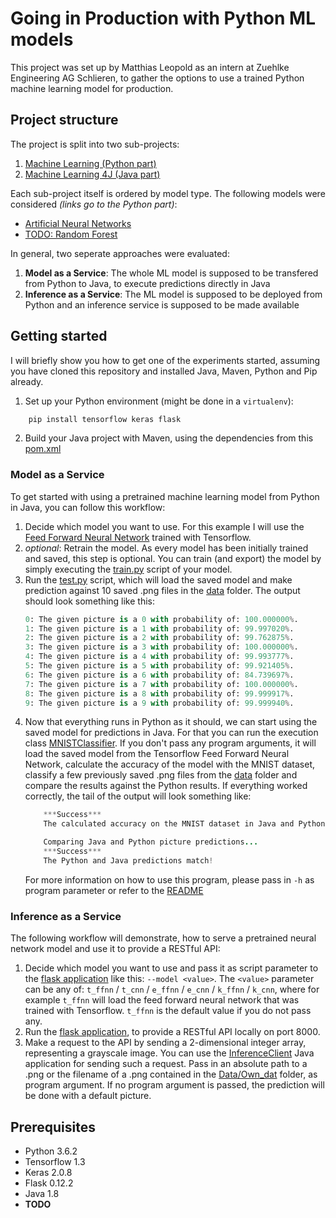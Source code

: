 # Going in Production with Python ML models
This project was set up by Matthias Leopold as an intern at Zuehlke Engineering AG Schlieren, to gather the options to use a trained Python machine learning model for production.

## Project structure
The project is split into two sub-projects: 
1. [Machine Learning (Python part)](https://github.com/Matleo/MLPython2Java/tree/develop/Maschine%20Learning)
2. [Machine Learning 4J (Java part)](https://github.com/Matleo/MLPython2Java/tree/develop/MaschineLearning4J)

Each sub-project itself is ordered by model type. The following models were considered *(links go to the Python part)*:
* [Artificial Neural Networks](https://github.com/Matleo/MLPython2Java/tree/develop/Maschine%20Learning/NeuralNetwork)
* [TODO: Random Forest]()

In general, two seperate approaches were evaluated:
1. **Model as a Service**: The whole ML model is supposed to be transfered from Python to Java, to execute predictions directly in Java
2. **Inference as a Service**: The ML model is supposed to be deployed from Python and an inference service is supposed to be made available

## Getting started
I will briefly show you how to get one of the experiments started, assuming you have cloned this repository and installed Java, Maven, Python and Pip already.
1. Set up your Python environment (might be done in a `virtualenv`): 
```bash
	pip install tensorflow keras flask
```
2. Build your Java project with Maven, using the dependencies from this [pom.xml](https://github.com/Matleo/MLPython2Java/blob/develop/MaschineLearning4J/pom.xml)

### Model as a Service
To get started with using a pretrained machine learning model from Python in Java, you can follow this workflow:
1. Decide which model you want to use. For this example I will use the [Feed Forward Neural Network](https://github.com/Matleo/MLPython2Java/tree/develop/Maschine%20Learning/NeuralNetwork/Tensorflow/MNISTClassifier/Feed%20Forward%20NN/SavedModel) trained with Tensorflow.
2. *optional*: Retrain the model. As every model has been initially trained and saved, this step is optional. You can train (and export) the model by simply executing the [train.py](https://github.com/Matleo/MLPython2Java/blob/develop/Maschine%20Learning/NeuralNetwork/Tensorflow/MNISTClassifier/Feed%20Forward%20NN/SavedModel/train.py) script of your model. 
3. Run the [test.py](https://github.com/Matleo/MLPython2Java/blob/develop/Maschine%20Learning/NeuralNetwork/Tensorflow/MNISTClassifier/Feed%20Forward%20NN/SavedModel/test.py) script, which will load the saved model and make prediction against 10 saved .png files in the [data](https://github.com/Matleo/MLPython2Java/tree/develop/Maschine%20Learning/Data/Own_dat) folder. The output should look something like this: 
	```python
	0: The given picture is a 0 with probability of: 100.000000%.
	1: The given picture is a 1 with probability of: 99.997020%.
	2: The given picture is a 2 with probability of: 99.762875%.
	3: The given picture is a 3 with probability of: 100.000000%.
	4: The given picture is a 4 with probability of: 99.993777%.
	5: The given picture is a 5 with probability of: 99.921405%.
	6: The given picture is a 6 with probability of: 84.739697%.
	7: The given picture is a 7 with probability of: 100.000000%.
	8: The given picture is a 8 with probability of: 99.999917%.
	9: The given picture is a 9 with probability of: 99.999940%.
	```
4. Now that everything runs in Python as it should, we can start using the saved model for predictions in Java. For that you can run the execution class [MNISTClassifier](https://github.com/Matleo/MLPython2Java/blob/develop/MaschineLearning4J/src/main/java/NeuralNetwork/Tensorflow/MNIST/MNISTClassifier.java). If you don't pass any program arguments, it will load the saved model from the Tensorflow Feed Forward Neural Network, calculate the accuracy of the model with the MNIST dataset, classify a few previously saved .png files from the [data](https://github.com/Matleo/MLPython2Java/tree/develop/Maschine%20Learning/Data/Own_dat) folder and compare the results against the Python results. If everything worked correctly, the tail of the output will look something like:
	```java
    	***Success***
		The calculated accuracy on the MNIST dataset in Java and Python match

		Comparing Java and Python picture predictions...
		***Success***
		The Python and Java predictions match!
    ```
	For more information on how to use this program, please pass in `-h` as program parameter or refer to the [README](https://github.com/Matleo/MLPython2Java/tree/develop/MaschineLearning4J/src/main/java/NeuralNetwork/Tensorflow) 

### Inference as a Service
The following workflow will demonstrate, how to serve a pretrained neural network model and use it to provide a RESTful API:
1. Decide which model you want to use and pass it as script parameter to the [flask application](https://github.com/Matleo/MLPython2Java/blob/develop/Maschine%20Learning/NeuralNetwork/Serving/Flask_Serving.py) like this: `--model <value>`. The `<value>` parameter can be any of: `t_ffnn` / `t_cnn` / `e_ffnn` / `e_cnn` / `k_ffnn` / `k_cnn`, where for example `t_ffnn` will load the feed forward neural network that was trained with Tensorflow. `t_ffnn` is the default value if you do not pass any.
2. Run the [flask application](https://github.com/Matleo/MLPython2Java/blob/develop/Maschine%20Learning/NeuralNetwork/Serving/Flask_Serving.py), to provide a RESTful API locally on port 8000. 
3. Make a request to the API by sending a 2-dimensional integer array, representing a grayscale image. You can use the [InferenceClient](https://github.com/Matleo/MLPython2Java/blob/develop/MaschineLearning4J/src/main/java/InferenceClient.java) Java application for sending such a request. Pass in an absolute path to a .png or the filename of a .png contained in the [Data/Own_dat](https://github.com/Matleo/MLPython2Java/tree/develop/Maschine%20Learning/Data/Own_dat) folder, as program argument. If no program argument is passed, the prediction will be done with a default picture.

## Prerequisites
* Python 3.6.2
* Tensorflow 1.3
* Keras 2.0.8
* Flask 0.12.2
* Java 1.8
* **TODO**